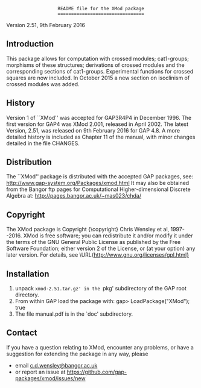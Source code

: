                        README file for the XMod package 
                       ================================ 

Version 2.51, 9th February 2016 

Introduction 
------------
This package allows for computation with crossed modules; cat1-groups; morphisms of these structures; derivations of crossed modules and the corresponding sections of cat1-groups.
Experimental functions for crossed squares are now included. 
In October 2015 a new section on isoclinism of crossed modules was added. 

History
-------
Version 1 of ``XMod'' was accepted for GAP3R4P4 in December 1996.
The first version for GAP4 was XMod 2.001, released in April 2002. 
The latest Version, 2.51, was released on 9th February 2016 for GAP 4.8. 
A more detailed history is included as Chapter 11 of the manual, 
with minor changes detailed in the file CHANGES.

Distribution
-------------
The ``XMod'' package is distributed with the accepted GAP packages, see: 
     http://www.gap-system.org/Packages/xmod.html
It may also be obtained from the Bangor ftp pages for
Computational Higher-dimensional Discrete Algebra at: 
     http://pages.bangor.ac.uk/~mas023/chda/

Copyright
---------
The XMod package is Copyright {\copyright} Chris Wensley et al, 1997--2016. 
XMod is free software; you can redistribute it and/or modify
it under the terms of the GNU General Public License as published by
the Free Software Foundation; either version 2 of the License, or
(at your option) any later version. 
For details, see \URL{http://www.gnu.org/licenses/gpl.html}

Installation
------------
1) unpack `xmod-2.51.tar.gz' in the `pkg' subdirectory of the GAP root directory.
2) From within GAP load the package with:
gap> LoadPackage("XMod");
true
3) The file manual.pdf is in the `doc' subdirectory.

Contact
-------
If you have a question relating to XMod, encounter any problems, or have a suggestion for extending the package in any way, please 
 - email c.d.wensley@bangor.ac.uk 
 - or report an issue at https://github.com/gap-packages/xmod/issues/new 
